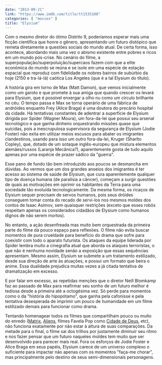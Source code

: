 ```yaml
---
date: "2013-09-21"
link: "https://www.imdb.com/title/tt1535108"
categories: [ "movies" ]
title: "Elysium"
---
```

Com o mesmo diretor do ótimo Distrito 9, poderíamos esperar mais uma ficção científica que honre o gênero, apresentando um futuro distópico que remeta diretamente a questões sociais do mundo atual. De certa forma, isso acontece, abordando mais uma vez o abismo existente entre pobres e ricos em um mundo pós-crise. No cenário do filme, a superpopulação/superpoluição/supercaos fazem com que a elite econômica do mundo se reúna e se isole em uma espécie de estação espacial que reproduz com fidelidade os nobres bairros de subúrbio da hoje (2150 e tra-lá-lá) caótica Los Angeles (que é a tal Elysium do título).

A história gira em torno de Max (Matt Damon), que vemos inicialmente como um garoto e que promete à sua amiga que quando crescer os levará para Elysium, que é possível enxergar a olho nu como um círculo brilhante no céu. O tempo passa e Max se torna operário de uma fábrica de andróides enquanto Frey (Alice Braga) é uma doutora do precário hospital da cidade. Há tentativas constantes de adentrar a superfície de Elysium dirigida por Spider (Wagner Moura), um fora-da-lei que possui seu arsenal tecnológico e que ganha dinheiro orquestrando missões quase que suicidas, pois a inescrupulosa supervisora da segurança de Elysium (Jodie Foster) não exita em utilizar meios escusos para abater os imigrantes clandestinos, usando para isso um outro fora-da-lei, Kruger (Sharlto Copley), que, dotado de um sotaque inglês-europeu que mistura elementos alemães/russos (Laranja Mecânica?), aparentemente gosta de tudo aquilo apenas por uma espécie de prazer sádico da "guerra".

Esse pano de fundo tão bem introduzido aos poucos se desmancha em dúvidas. Ao vermos que um dos grandes anseios dos imigrantes é ter acesso ao sistema de saúde de Elysium, que cura aparentemente qualquer tipo de doença humana (de paralisia a câncer), começam a surgir questões de quais as motivações em oprimir os habitantes da Terra para uma sociedade tão evoluída tecnologicamente. Da mesma forma, os ricaços de Elysium sequer precisam de servos humanos, pois seus dróides conseguem tomar conta do recado de servi-los nos mesmos moldes dos contos de Isaac Asimov, sem quaisquer restrições (exceto que esses robôs respeitam apenas os considerados cidadãos de Elysium como humanos dignos de não serem mortos).

No entanto, a ação desenfreada mas muito bem orquestrada da primeira parte do filme dá pouco espaço para reflexões. O filme não evita buscar momentos de pura crueldade para benefício do drama que sofre para coexistir com todo o aparato futurista. Os ataques da equipe liderada por Spider lembra muito a cinegrafia atual que aborda os ataques terroristas, o que não é nenhuma novidade senão a exposição que essas sequências apresentam. Mesmo assim, Elysium se submete a um tratamento estilizado, desde sua direção de arte às atuações, e possui um formato que beira o anime. Essa dualidade prejudica muitas vezes a já citada tentativa de dramatização em excesso.

E por falar em excesso, as repetidas menções que o diretor Neill Blomkamp faz ao passado de Max para reafirmar seu sonho de um futuro melhor é tediosa desde a primeira até a octogésima vez. Só perde para momentos como o da "história do hipopótamo", que ganha pela cafonisse e pela tentativa desesperada de imprimir um pouco de humanidade em um filme estilizado demais para funcionar como drama.

Tentando homenagear todos os filmes que compartilham pouco ou muito do enredo ([Matrix], [Aliens], filmes Favela Pop como [Cidade de Deus], etc), não funciona exatamente por não estar à altura de suas comparações. Da metade para o final, o filme sai dos trilhos por justamente diminuir seu ritmo e nos fazer pensar que um futuro naqueles moldes tem muito que ser desenvolvido para parecer mais real. Fora os esforços de Jodie Foster e Alice Braga em seus papéis, Elysium carece de um universo complexo o suficiente para impactar não apenas com os momentos "faça-me chorar", mas principalmente pelo destino de seus semi-dimensionais personagens.

[Matrix]: /matrix
[Aliens]: /aliens-o-resgate
[Cidade de Deus]: /cidade-de-deus
